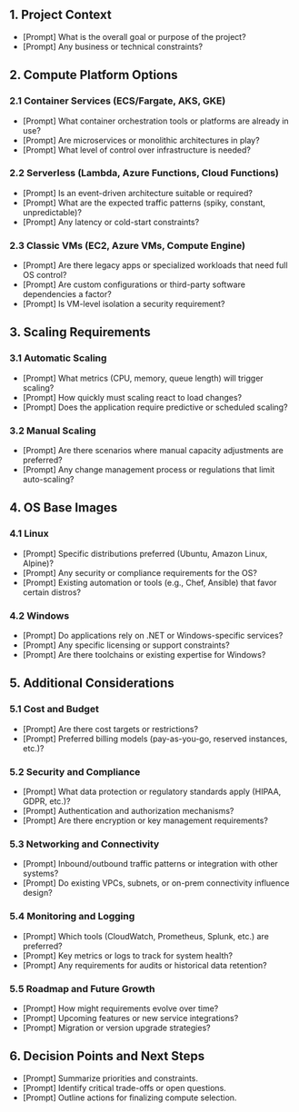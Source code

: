 ## 1. Project Context
- [Prompt] What is the overall goal or purpose of the project?
- [Prompt] Any business or technical constraints?

## 2. Compute Platform Options

### 2.1 Container Services (ECS/Fargate, AKS, GKE)
- [Prompt] What container orchestration tools or platforms are already in use?
- [Prompt] Are microservices or monolithic architectures in play?
- [Prompt] What level of control over infrastructure is needed?

### 2.2 Serverless (Lambda, Azure Functions, Cloud Functions)
- [Prompt] Is an event-driven architecture suitable or required?
- [Prompt] What are the expected traffic patterns (spiky, constant, unpredictable)?
- [Prompt] Any latency or cold-start constraints?

### 2.3 Classic VMs (EC2, Azure VMs, Compute Engine)
- [Prompt] Are there legacy apps or specialized workloads that need full OS control?
- [Prompt] Are custom configurations or third-party software dependencies a factor?
- [Prompt] Is VM-level isolation a security requirement?

## 3. Scaling Requirements

### 3.1 Automatic Scaling
- [Prompt] What metrics (CPU, memory, queue length) will trigger scaling?
- [Prompt] How quickly must scaling react to load changes?
- [Prompt] Does the application require predictive or scheduled scaling?

### 3.2 Manual Scaling
- [Prompt] Are there scenarios where manual capacity adjustments are preferred?
- [Prompt] Any change management process or regulations that limit auto-scaling?

## 4. OS Base Images

### 4.1 Linux
- [Prompt] Specific distributions preferred (Ubuntu, Amazon Linux, Alpine)?
- [Prompt] Any security or compliance requirements for the OS?
- [Prompt] Existing automation or tools (e.g., Chef, Ansible) that favor certain distros?

### 4.2 Windows
- [Prompt] Do applications rely on .NET or Windows-specific services?
- [Prompt] Any specific licensing or support constraints?
- [Prompt] Are there toolchains or existing expertise for Windows?

## 5. Additional Considerations

### 5.1 Cost and Budget
- [Prompt] Are there cost targets or restrictions?
- [Prompt] Preferred billing models (pay-as-you-go, reserved instances, etc.)?

### 5.2 Security and Compliance
- [Prompt] What data protection or regulatory standards apply (HIPAA, GDPR, etc.)?
- [Prompt] Authentication and authorization mechanisms?
- [Prompt] Are there encryption or key management requirements?

### 5.3 Networking and Connectivity
- [Prompt] Inbound/outbound traffic patterns or integration with other systems?
- [Prompt] Do existing VPCs, subnets, or on-prem connectivity influence design?

### 5.4 Monitoring and Logging
- [Prompt] Which tools (CloudWatch, Prometheus, Splunk, etc.) are preferred?
- [Prompt] Key metrics or logs to track for system health?
- [Prompt] Any requirements for audits or historical data retention?

### 5.5 Roadmap and Future Growth
- [Prompt] How might requirements evolve over time?
- [Prompt] Upcoming features or new service integrations?
- [Prompt] Migration or version upgrade strategies?

## 6. Decision Points and Next Steps
- [Prompt] Summarize priorities and constraints.
- [Prompt] Identify critical trade-offs or open questions.
- [Prompt] Outline actions for finalizing compute selection.
